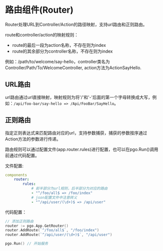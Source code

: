 # 路由组件(Router)
Router处理URL到Controller/Action的路径映射，支持url路由和正则路由。

route和controller/action的映射规则：
- route的最后一段为action名称，不存在则为index
- route的其余部分为controller名称，不存在则为index

例如：/path/to/welcome/say-hello，controller类名为Controller/Path/To/WelcomeController, action方法为ActionSayHello.

## URL路由
url路由通过url直接映射，映射规则为将'/'和'-'后面的第一个字母转换成大写，例如：`/api/foo-bar/say-hello => /Api/FooBar/SayHello`。

## 正则路由
指定正则表达式来匹配路由对应的url，支持参数捕获，捕获的参数按序通过Action方法的参数进行传递。

路由规则可以通过配置文件(app.router.rules)进行配置，也可以在pgo.Run()调用前通过代码配置。

文件配置:
```yaml
components
    router:
        rules:
            # 前半部分为url规则，后半部分为对应的路由
            - "^/foo/all$ => /foo/index"
            # json配置文件中注意转义
            - "^/api/user/(\d+)$ => /api/user"
```

代码配置：
```go
// 添加正则路由
router := pgo.App.GetRouter()
router.AddRoute(`^/foo/all$`, "/foo/index")
router.AddRoute(`^/api/user/(\d+)$`, "/api/user")

pgo.Run() // 开始服务
```
